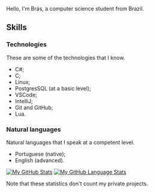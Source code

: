 Hello, I'm Brás, a computer science student from Brazil.

## Skills

### Technologies

These are some of the technologies that I know.

* C#;
* C;
* Linux;
* PostgresSQL (at a basic level);
* VSCode;
* IntelliJ;
* Git and GitHub;
* Lua.

### Natural languages

Natural languages that I speak at a competent level.
* Portuguese (native);
* English (advanced).


[![My GitHub Stats](https://github-readme-stats.vercel.app/api/?username=brasb&theme=tokyonight&showicons=true)]()
[![My GitHub Language Stats](https://github-readme-stats.vercel.app/api/top-langs/?username=brasb&langs_count=10&theme=tokyonight)]()

Note that these statistics don't count my private projects.
